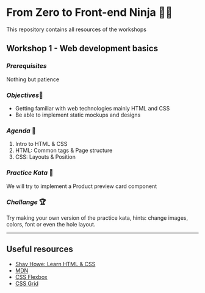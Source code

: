 # From Zero to Front-end Ninja 🐱‍👤

This repository contains all resources of the workshops

## **Workshop 1 - Web development basics**

### _Prerequisites_

Nothing but patience

### *Objectives*🎯

- Getting familiar with web technologies mainly HTML and CSS
- Be able to implement static mockups and designs

### _Agenda_ 📅

1. Intro to HTML & CSS
2. HTML: Common tags & Page structure
3. CSS: Layouts & Position

### _Practice Kata_ 🥋

We will try to implement a Product preview card component

### **_Challange_** 🏆

Try making your own version of the practice kata, hints: change images, colors, font or even the hole layout.

---

## Useful resources

- [Shay Howe: Learn HTML & CSS](https://learn.shayhowe.com/)
- [MDN](https://developer.mozilla.org/en-US/)
- [CSS Flexbox](https://css-tricks.com/snippets/css/a-guide-to-flexbox/)
- [CSS Grid](https://css-tricks.com/snippets/css/complete-guide-grid/)
